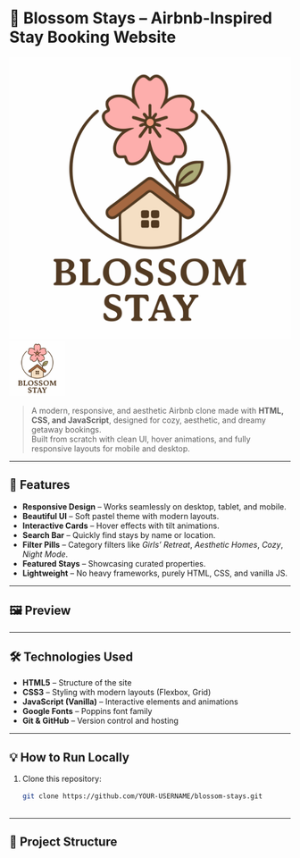 # 🌸 Blossom Stays – Airbnb-Inspired Stay Booking Website

![Blossom Stays Banner](assets/images/logo.svg)
<img src="assets/images/logo.svg" alt="Blossom Stays Banner" width="100"/>


> A modern, responsive, and aesthetic Airbnb clone made with **HTML, CSS, and JavaScript**, designed for cozy, aesthetic, and dreamy getaway bookings.  
> Built from scratch with clean UI, hover animations, and fully responsive layouts for mobile and desktop.

---

## 🚀 Features

- **Responsive Design** – Works seamlessly on desktop, tablet, and mobile.
- **Beautiful UI** – Soft pastel theme with modern layouts.
- **Interactive Cards** – Hover effects with tilt animations.
- **Search Bar** – Quickly find stays by name or location.
- **Filter Pills** – Category filters like *Girls’ Retreat*, *Aesthetic Homes*, *Cozy*, *Night Mode*.
- **Featured Stays** – Showcasing curated properties.
- **Lightweight** – No heavy frameworks, purely HTML, CSS, and vanilla JS.

---

## 🖼 Preview

---

## 🛠 Technologies Used

- **HTML5** – Structure of the site
- **CSS3** – Styling with modern layouts (Flexbox, Grid)
- **JavaScript (Vanilla)** – Interactive elements and animations
- **Google Fonts** – Poppins font family
- **Git & GitHub** – Version control and hosting

---

## 💡 How to Run Locally

1. Clone this repository:
   ```bash
   git clone https://github.com/YOUR-USERNAME/blossom-stays.git



---

## 📂 Project Structure
